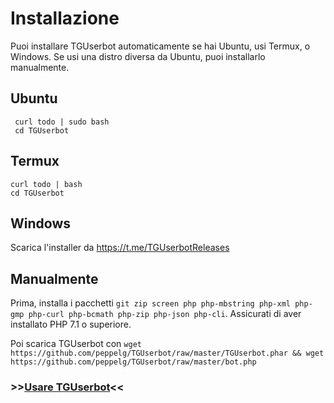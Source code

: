 # Installazione
Puoi installare TGUserbot automaticamente se hai Ubuntu, usi Termux, o Windows. Se usi una distro diversa da Ubuntu, puoi installarlo manualmente.

Ubuntu
------
     curl todo | sudo bash
     cd TGUserbot
     
Termux
------
    curl todo | bash
    cd TGUserbot

Windows
-------
Scarica l'installer da https://t.me/TGUserbotReleases

Manualmente
------------
Prima, installa i pacchetti `git zip screen php php-mbstring php-xml php-gmp php-curl php-bcmath php-zip php-json php-cli`. Assicurati di aver installato PHP 7.1 o superiore.

Poi scarica TGUserbot con `wget https://github.com/peppelg/TGUserbot/raw/master/TGUserbot.phar && wget https://github.com/peppelg/TGUserbot/raw/master/bot.php`



### >>[Usare TGUserbot](https://github.com/peppelg/TGUserbot/tree/master/docs/it/Use.md)<<
